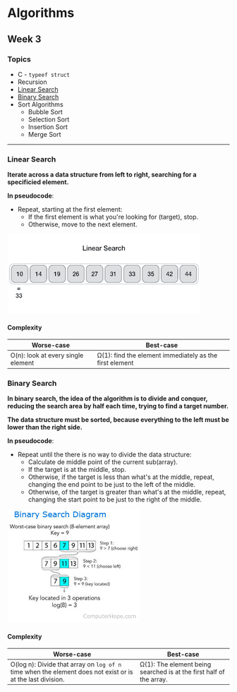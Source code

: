 # Algorithms

## Week 3

### Topics

- C - `typeef struct`
- Recursion
- [Linear Search](#linear-search)
- [Binary Search](#binary-search)
- Sort Algorithms
    - Bubble Sort
    - Selection Sort
    - Insertion Sort
    - Merge Sort

---

### **Linear Search**

**Iterate across a data structure from left to right, searching for a specificied element.**

**In pseudocode**:

- Repeat, starting at the first element:
    - If the first element is what you're looking for (target), stop.
    - Otherwise, move to the next element.

![linear search](./assets/linear-search.gif)

#### Complexity

| Worse-case | Best-case |
|------------|-------------------|
| O(n): look at every single element | Ω(1): find the element immediately as the first element|

### **Binary Search**

**In binary search, the idea of the algorithm is to divide and conquer, reducing the search area by half each time, trying to find a target number.**

**The data structure must be sorted, because everything to the left must be lower than the right side.**

**In pseudocode**:

- Repeat until the there is no way to divide the data structure:
    - Calculate de middle point of the current sub(array).
    - If the target is at the middle, stop.
    - Otherwise, if the target is less than what's at the middle, repeat, changing the end point to be just to the left of the middle.
    - Otherwise, of the target is greater than what's at the middle, repeat, changing the start point to be just to the right of the middle.

![binary search](./assets/binary-search.jpg)

#### Complexity

| Worse-case | Best-case |
|------------|-------------------|
| O(log n): Divide that array on `log of n` time when the element does not exist or is at the last division. | Ω(1): The element being searched is at the first half of the array.|